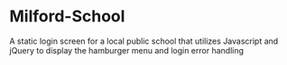 # Milford-School
A static login screen for a local public school that utilizes Javascript and jQuery to display the hamburger menu and login error handling
